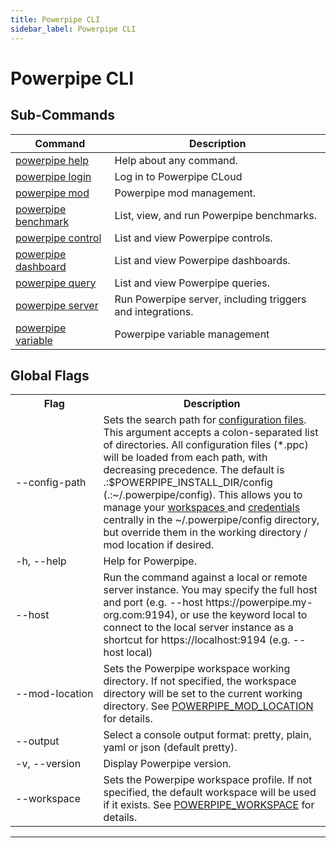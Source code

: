 ```yaml
---
title: Powerpipe CLI
sidebar_label: Powerpipe CLI
---
```


# Powerpipe CLI

## Sub-Commands

| Command | Description
|-|-
| [powerpipe help](reference/cli/help)      | Help about any command.
| [powerpipe login](reference/cli/login)    | Log in to Powerpipe CLoud
| [powerpipe mod](reference/cli/mod)        | Powerpipe mod management.
| [powerpipe benchmark](reference/cli/benchmark) | List, view, and run Powerpipe benchmarks.
| [powerpipe control](reference/cli/control)| List and view Powerpipe controls.
| [powerpipe dashboard](reference/cli/dashboard) | List and view Powerpipe dashboards.
| [powerpipe query](reference/cli/query)    | List and view Powerpipe queries.
| [powerpipe server](reference/cli/server)  | Run Powerpipe server, including triggers and integrations.
| [powerpipe variable](reference/cli/variable)| Powerpipe variable management




<!--



| [powerpipe completion](reference/cli/completion)| Generate the autocompletion script for the specified shell

-->
## Global Flags

<table>
  <tr> 
    <th> Flag </th> 
    <th> Description </th> 
  </tr>

  <tr> 
    <td nowrap="true"> <inlineCode>--config-path</inlineCode> </td> 
    <td>  
    Sets the search path for <a href = "/docs/reference/config-files/index">configuration files</a>. This argument accepts a colon-separated list of directories.  All configuration files (<inlineCode>*.ppc</inlineCode>) will be loaded from each path, with decreasing precedence.  The default is <inlineCode>.:$POWERPIPE_INSTALL_DIR/config</inlineCode> (<inlineCode>.:~/.powerpipe/config</inlineCode>).  This allows you to manage your <a href="/docs/reference/config-files/workspace"> workspaces </a> and <a href="/docs/reference/config-files/credential/index">credentials</a> centrally in the <inlineCode>~/.powerpipe/config</inlineCode> directory, but override them in the working directory / mod location if desired.
    </td> 
  </tr>   

  <tr> 
    <td nowrap="true"> <inlineCode>-h</inlineCode>, <inlineCode>--help</inlineCode> </td> 
    <td>  Help for Powerpipe. </td> 
  </tr>
                  
  <tr> 
    <td nowrap="true"> <inlineCode>--host</inlineCode> </td> 
    <td> Run the command against a local or remote server instance.  You may specify the full host and port (e.g. <inlineCode>--host https://powerpipe.my-org.com:9194</inlineCode>), or use the keyword <inlineCode>local</inlineCode> to connect to the local server instance as a shortcut for <inlineCode>https://localhost:9194</inlineCode> (e.g. <inlineCode>--host local</inlineCode>) </td> 
  </tr>



  <tr> 
    <td nowrap="true"> <inlineCode>--mod-location</inlineCode>  </td> 
    <td> Sets the Powerpipe workspace working directory.  If not specified, the workspace directory will be set to the current working directory.  See <a href="/docs/reference/env-vars/powerpipe_mod_location">POWERPIPE_MOD_LOCATION</a> for details. </td>
  </tr>

   <tr> 
    <td nowrap="true">  <inlineCode>--output</inlineCode> </td> 
    <td>  Select a console output format: <inlineCode>pretty</inlineCode>, <inlineCode>plain</inlineCode>, <inlineCode>yaml</inlineCode> or <inlineCode>json</inlineCode> (default <inlineCode>pretty</inlineCode>). </td>
  </tr>

  <tr> 
    <td nowrap="true"> <inlineCode>-v</inlineCode>, <inlineCode>--version</inlineCode>  </td> 
    <td>  Display Powerpipe version. </td> 
  </tr>

  <tr> 
    <td nowrap="true"> <inlineCode>--workspace	</inlineCode>  </td> 
    <td>  Sets the Powerpipe workspace profile. If not specified, the default workspace will be used if it exists. See <a href="/docs/reference/env-vars/powerpipe_workspace">POWERPIPE_WORKSPACE</a> for details. </td> 
  </tr>

</table>



<!--

  <tr> 
    <td nowrap="true"> <inlineCode>--cloud-host</inlineCode>  </td> 
    <td>  Sets the Powerpipe Cloud host used when connecting to Powerpipe Cloud workspaces.  See <a href="/docs/reference/env-vars/powerpipe_cloud_host">STEAMPIPE_CLOUD_HOST</a> for details. </td>
  </tr>

  <tr> 
    <td nowrap="true"> <inlineCode>--cloud-token</inlineCode>  </td> 
    <td>  Sets the Powerpipe Cloud authentication token used when connecting to Powerpipe Cloud workspaces.  See <a href="/docs/reference/env-vars/powerpipe_cloud_token">STEAMPIPE_CLOUD_TOKEN</a> for details. </td>
  </tr>



  <tr> 
    <td nowrap="true"> <inlineCode>--workspace</inlineCode>  </td> 
    <td>  Sets the Powerpipe <a href="/docs/run/workspaces"> workspace profile</a>.  If not specified, the <inlineCode>default</inlineCode> workspace will be used if it exists.  See <a href="/docs/reference/env-vars/powerpipe_workspace">STEAMPIPE_WORKSPACE</a> for details.</td>
  </tr>


  <tr> 
    <td nowrap="true"> <inlineCode>--workspace-database</inlineCode>  </td> 
    <td>  Sets the database that Powerpipe will connect to. This can be <inlineCode>local</inlineCode> (the default) or a remote Powerpipe Cloud database.  See <a href="/docs/reference/env-vars/powerpipe_workspace_database">STEAMPIPE_WORKSPACE_DATABASE</a> for details. </td>
  </tr>

-->


---


